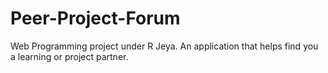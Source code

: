 # Peer-Project-Forum
Web Programming project under R Jeya. 
An application that helps find you a learning or project partner.  
